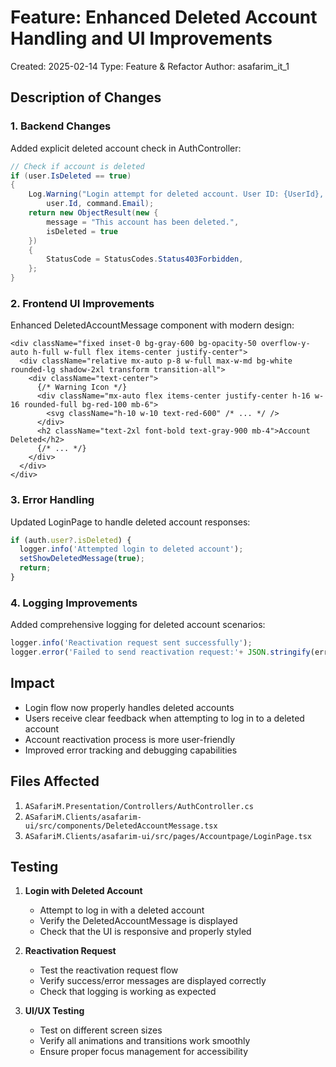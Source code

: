 # Feature: Enhanced Deleted Account Handling and UI Improvements

Created: 2025-02-14
Type: Feature & Refactor
Author: asafarim_it_1

## Description of Changes

### 1. Backend Changes
Added explicit deleted account check in AuthController:

```csharp
// Check if account is deleted
if (user.IsDeleted == true)
{
    Log.Warning("Login attempt for deleted account. User ID: {UserId}, Email: {Email}", 
        user.Id, command.Email);
    return new ObjectResult(new { 
        message = "This account has been deleted.", 
        isDeleted = true 
    })
    {
        StatusCode = StatusCodes.Status403Forbidden,
    };
}
```

### 2. Frontend UI Improvements
Enhanced DeletedAccountMessage component with modern design:
```tsx
<div className="fixed inset-0 bg-gray-600 bg-opacity-50 overflow-y-auto h-full w-full flex items-center justify-center">
  <div className="relative mx-auto p-8 w-full max-w-md bg-white rounded-lg shadow-2xl transform transition-all">
    <div className="text-center">
      {/* Warning Icon */}
      <div className="mx-auto flex items-center justify-center h-16 w-16 rounded-full bg-red-100 mb-6">
        <svg className="h-10 w-10 text-red-600" /* ... */ />
      </div>
      <h2 className="text-2xl font-bold text-gray-900 mb-4">Account Deleted</h2>
      {/* ... */}
    </div>
  </div>
</div>
```

### 3. Error Handling
Updated LoginPage to handle deleted account responses:
```typescript
if (auth.user?.isDeleted) {
  logger.info('Attempted login to deleted account');
  setShowDeletedMessage(true);
  return;
}
```

### 4. Logging Improvements
Added comprehensive logging for deleted account scenarios:
```typescript
logger.info('Reactivation request sent successfully');
logger.error('Failed to send reactivation request:'+ JSON.stringify(err));
```

## Impact
- Login flow now properly handles deleted accounts
- Users receive clear feedback when attempting to log in to a deleted account
- Account reactivation process is more user-friendly
- Improved error tracking and debugging capabilities

## Files Affected
1. `ASafariM.Presentation/Controllers/AuthController.cs`
2. `ASafariM.Clients/asafarim-ui/src/components/DeletedAccountMessage.tsx`
3. `ASafariM.Clients/asafarim-ui/src/pages/Accountpage/LoginPage.tsx`

## Testing
1. **Login with Deleted Account**
   - Attempt to log in with a deleted account
   - Verify the DeletedAccountMessage is displayed
   - Check that the UI is responsive and properly styled

2. **Reactivation Request**
   - Test the reactivation request flow
   - Verify success/error messages are displayed correctly
   - Check that logging is working as expected

3. **UI/UX Testing**
   - Test on different screen sizes
   - Verify all animations and transitions work smoothly
   - Ensure proper focus management for accessibility
